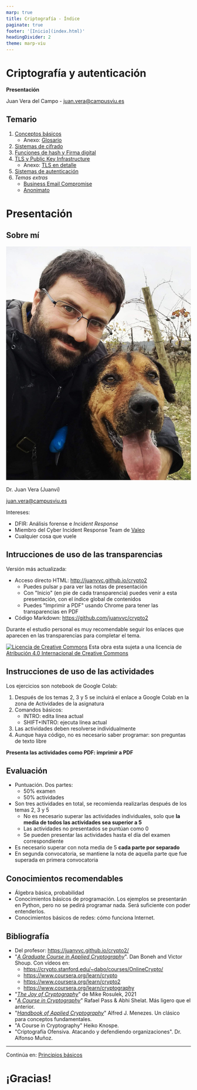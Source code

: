 ```yaml
---
marp: true
title: Criptografía - Índice
paginate: true
footer: '[Inicio](index.html)'
headingDivider: 2
theme: marp-viu
---
```


<style>
    /* You can add custom style here. VSCode supports this.
    Other editor might need these custom code in
    the YAML header: section: | */
</style>

# Criptografía y autenticación
<!-- _class: first-slide -->

**Presentación**

Juan Vera del Campo - <juan.vera@campusviu.es>


## Temario
<!-- _class: cool-list smaller-font -->

1. [Conceptos básicos](01-conceptos.html)
    - Anexo: [Glosario](A1-glosario.html)
1. [Sistemas de cifrado](02-cifrado.html)
1. [Funciones de hash y Firma digital](03-hashes.html)
1. [TLS y Public Key Infrastructure](04-pki.html)
    - Anexo: [TLS en detalle](A2-protocolos.html)
1. [Sistemas de autenticación](05-autenticacion.html)
1. *Temas extras*
    - [Business Email Compromise](06-bec.html)
    - [Anonimato](07-anonimato.html)

# Presentación
<!-- _class: lead -->

## Sobre mí

![bg left:45%](images/juanvi.jpg)

Dr. Juan Vera (Juanvi)

juan.vera@campusviu.es

Intereses:

- DFIR: Análisis forense e *Incident Response*
- Miembro del Cyber Incident Response Team de [Valeo](https://es.wikipedia.org/wiki/Valeo)
- Cualquier cosa que vuele

## Intrucciones de uso de las transparencias
<!-- _class: smaller-font -->

Versión más actualizada:

- Acceso directo HTML: <http://juanvvc.github.io/crypto2>
    - Puedes pulsar `p` para ver las notas de presentación
    - Con "Inicio" (en pie de cada transparencia) puedes venir a esta presentación, con el índice global de contenidos
    - Puedes "Imprimir a PDF" usando Chrome para tener las transparencias en PDF
- Código Markdown: <https://github.com/juanvvc/crypto2>

Durante el estudio personal es muy recomendable seguir los enlaces que aparecen en las transparencias para completar el tema.

[![Licencia de Creative Commons](https://i.creativecommons.org/l/by/4.0/88x31.png)](http://creativecommons.org/licenses/by/4.0/) Esta obra esta sujeta a una licencia de [Atribución 4.0 Internacional de Creative Commons](http://creativecommons.org/licenses/by/4.0/)

## Instrucciones de uso de las actividades
<!-- _class: with-warning smaller-font -->

Los ejercicios son notebook de Google Colab:

1. Después de los temas 2, 3 y 5 se incluirá el enlace a Google Colab en la zona de Actividades de la asignatura
1. Comandos básicos:
    - INTRO: edita línea actual
    - SHIFT+INTRO: ejecuta línea actual
1. Las actividades deben resolverse individualmente
1. Aunque haya código, no es necesario saber programar: son preguntas de texto libre

**Presenta las actividades como PDF: imprimir a PDF**

<!-- Las actividades refuerzan el contenido de las clases e incluyen información adicional -->

## Evaluación
<!-- _class: smaller-font -->

- Puntuación. Dos partes:
    - 50% examen
    - 50% actividades
- Son tres actividades en total, se recomienda realizarlas después de los temas 2, 3 y 5
    - No es  necesario superar las actividades individuales, solo que **la media de todos las actividades sea superior a 5**
    - Las actividades no presentados se puntúan como 0
    - Se pueden presentar las actividades hasta el día del examen correspondiente
- Es necesario superar con nota media de 5 **cada parte por separado**
- En segunda convocatoria, se mantiene la nota de aquella parte que fue superada en primera convocatoria

## Conocimientos recomendables

- Álgebra básica, probabilidad
- Conocimientos básicos de programación. Los ejemplos se presentarán en Python, pero no se pedirá programar nada. Será suficiente con poder entenderlos.
- Conocimientos básicos de redes: cómo funciona Internet.

## Bibliografía
<!-- _class: smaller-font -->

- Del profesor: <https://juanvvc.github.io/crypto2/>
- "[*A Graduate Course in Applied Cryptography*](http://toc.cryptobook.us/)".  Dan Boneh   and   Victor Shoup. Con vídeos en:
    - <https://crypto.stanford.edu/~dabo/courses/OnlineCrypto/>
    - https://www.coursera.org/learn/crypto
    - https://www.coursera.org/learn/crypto2
    - https://www.coursera.org/learn/cryptography
- "[*The Joy of Cryptography*](https://joyofcryptography.com/)" de Mike Rosulek, 2021
- "[*A Course in Cryptography*](https://www.cs.cornell.edu/courses/cs4830/2010fa/lecnotes.pdf)" Rafael Pass & Abhi Shelat. Más ligero que el anterior.
- "[*Handbook of Applied Cryptography*](http://cacr.uwaterloo.ca/hac/)" Alfred J. Menezes. Un clásico para conceptos fundamentales.
- "A Course in Cryptography" Heiko Knospe.
- "Criptografía Ofensiva. Atacando y defendiendo organizaciones". Dr. Alfonso Muñoz.

---
<!-- _class: center -->

Continúa en: [Principios básicos](01-conceptos.html)

# ¡Gracias!
<!-- _class: last-slide -->
